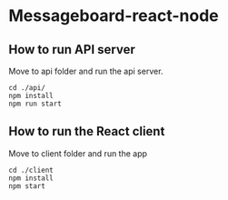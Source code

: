 # Messageboard-react-node

## How to run API server

Move to api folder and run the api server.

```
cd ./api/
npm install
npm run start
```

## How to run the React client

Move to client folder and run the app

```
cd ./client
npm install
npm start
```
